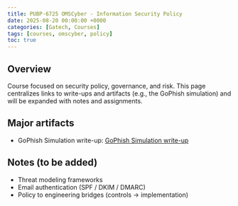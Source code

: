 ```yaml
---
title: PUBP-6725 OMSCyber - Information Security Policy
date: 2025-08-20 00:00:00 +0000
categories: [Gatech, Courses]
tags: [courses, omscyber, policy]
toc: true
---
```


## Overview

Course focused on security policy, governance, and risk. This page centralizes links to write-ups and artifacts (e.g., the GoPhish simulation) and will be expanded with notes and assignments.

## Major artifacts

- GoPhish Simulation write-up: [GoPhish Simulation write-up](/posts/gophish-simulation/)

## Notes (to be added)

- Threat modeling frameworks
- Email authentication (SPF / DKIM / DMARC)
- Policy to engineering bridges (controls → implementation)
